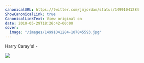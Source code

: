 ```yaml
---
canonicalURL: https://twitter.com/jmjordan/status/14991041284
ShowCanonicalLink: true
CanonicalLinkText: View original on
date: 2010-05-29T18:26:42+00:00
cover:
  image: "/images/14991041284-107845593.jpg"
---
```

Harry Caray's! -

![](/images/14991041284-107845593.jpg)
